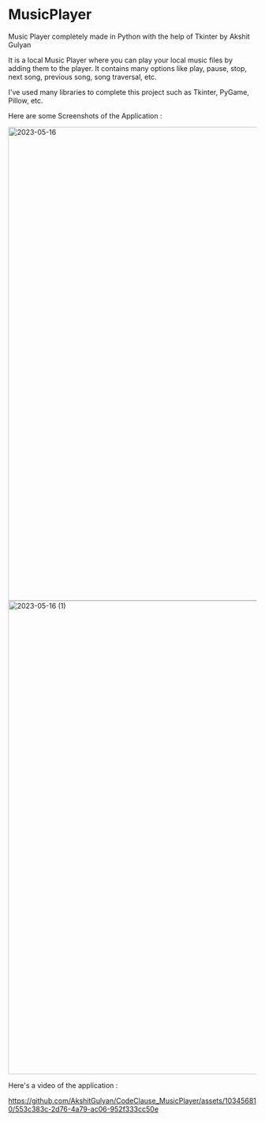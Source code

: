 # MusicPlayer
Music Player completely made in Python with the help of Tkinter by Akshit Gulyan 


It is a local Music Player where you can play your local music files by adding them to the player.
It contains many options like play, pause, stop, next song, previous song, song traversal, etc.

I've used many libraries to complete this project such as Tkinter, PyGame, Pillow, etc.

Here are some Screenshots of the Application :

<img width="960" alt="2023-05-16" src="https://github.com/AkshitGulyan/CodeClause_MusicPlayer/assets/103456810/36932e66-9fc1-4872-80ab-f0f822b70859">



<img width="960" alt="2023-05-16 (1)" src="https://github.com/AkshitGulyan/CodeClause_MusicPlayer/assets/103456810/62921cdf-da48-48a8-8cc7-927ebbd09d57">



Here's a video of the application :



https://github.com/AkshitGulyan/CodeClause_MusicPlayer/assets/103456810/553c383c-2d76-4a79-ac06-952f333cc50e

